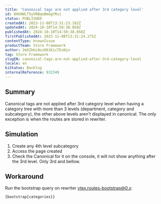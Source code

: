 ```yaml
---
title: 'Canonical tags are not applied after 3rd category level'
id: 6HU8WLT5yVRBqeBmGgYRsi
status: PUBLISHED
createdAt: 2023-11-08T13:31:23.182Z
updatedAt: 2024-10-10T14:50:38.058Z
publishedAt: 2024-10-10T14:50:38.058Z
firstPublishedAt: 2023-11-08T13:31:24.275Z
contentType: knownIssue
productTeam: Store Framework
author: 2mXZkbi0oi061KicTExNjo
tag: Store Framework
slugEN: canonical-tags-are-not-applied-after-3rd-category-level
locale: en
kiStatus: Backlog
internalReference: 932349
---
```


## Summary


Canonical tags are not applied after 3rd category level when having a category tree with more than 3 levels (department, category and subcategory), the other above levels aren't displayed in canonical. The only exception is when the routes are stored in rewriter.


##

## Simulation



1. Create any 4th level subcategory
2. Access the page created
3. Check the Canonical for it on the console, it will not show anything after the 3rd level. Only 3rd and bellow.


##

## Workaround


Run the bootstrap query on rewriter vtex.routes-bootstrap@0.x:


    {bootstrap{categories}}

